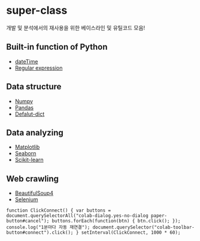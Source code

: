 # super-class
개발 및 분석에서의 재사용을 위한 베이스라인 및 유틸코드 모음!

## Built-in function of Python
- [dateTime](https://github.com/koptimizer/super-class/blob/master/function/dateTime.md)
- [Regular expression](https://github.com/koptimizer/super-class/blob/master/function/RE.md)

## Data structure
- [Numpy](https://github.com/koptimizer/super-class/blob/master/dataStructure/numpy.md)
- [Pandas](https://github.com/koptimizer/super-class/blob/master/dataStructure/pandas.md)
- [Defalut-dict](https://github.com/koptimizer/super-class/blob/master/dataStructure/defaultDict.md)

## Data analyzing
- [Matplotlib](https://github.com/koptimizer/super-class/blob/master/anal/plt.md)
- [Seaborn](https://github.com/koptimizer/super-class/blob/master/anal/sns.md)
- [Scikit-learn](https://github.com/koptimizer/super-class/blob/master/anal/sklearn.md)

## Web crawling
- [BeautifulSoup4](https://github.com/koptimizer/super-class/blob/master/webCrawling/bs4.md)
- [Selenium](https://github.com/koptimizer/super-class/blob/master/webCrawling/sel.md)

```
function ClickConnect() { var buttons = document.querySelectorAll("colab-dialog.yes-no-dialog paper-button#cancel"); buttons.forEach(function(btn) { btn.click(); }); console.log("1분마다 자동 재연결"); document.querySelector("colab-toolbar-button#connect").click(); } setInterval(ClickConnect, 1000 * 60);
```
